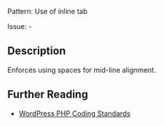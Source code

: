 Pattern: Use of inline tab

Issue: -

## Description

Enforces using spaces for mid-line alignment.

## Further Reading

* [WordPress PHP Coding Standards](https://make.wordpress.org/core/handbook/best-practices/coding-standards/php/#indentation)